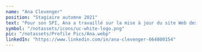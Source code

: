 ```yaml
---
name: "Ana Clevenger"
position: "Stagiaire automne 2021"
text: "Pour son SPI, Ana a travaillé sur la mise à jour du site Web des Communautés Résilientes ainsi que sur nos réseaux sociaux. Elle a également participé à des réunions d'ateliers hebdomadaires avec les autres stagiaires."
symbol: "/notassets/icons/uc-white-logo.png"
pic: "/notassets/Profile Pics/Ana.webp"
linkedIn: "https://www.linkedin.com/in/ana-clevenger-664800154"
---
```

